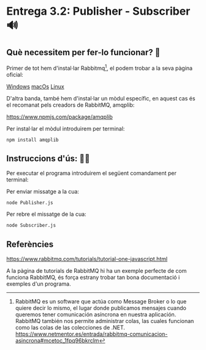 # Entrega 3.2: Publisher - Subscriber 🔊


## Què necessitem per fer-lo funcionar? 🧞

Primer de tot hem d'instal·lar Rabbitmq[^1], el podem trobar a la seva pàgina oficial:

[Windows](https://www.rabbitmq.com/install-windows.html'🪟')
[macOs](https://www.rabbitmq.com/install-homebrew.html'🍏')
[Linux](https://www.rabbitmq.com/install-debian.html'👽')

D'altra banda, també hem d'instal·lar un mòdul específic, en aquest cas és el recomanat pels creadors de RabbitMQ, amqplib:

https://www.npmjs.com/package/amqplib

Per instal·lar el mòdul introduirem per terminal:

    npm install amqplib

## Instruccions d'ús: 🧙‍♂️

Per executar el programa introduirem el següent comandament per terminal:

Per enviar missatge a la cua:

    node Publisher.js

Per rebre el missatge de la cua:

    node Subscriber.js
    
## Referències

https://www.rabbitmq.com/tutorials/tutorial-one-javascript.html

A la pàgina de tutorials de RabbitMQ hi ha un exemple perfecte de com funciona RabbitMQ, és força estrany trobar tan bona documentació i exemples d'un programa.

[^1]: RabbitMQ es un software que actúa como Message Broker o lo que quiere decir lo mismo, el lugar donde publicamos mensajes cuando queremos tener comunicación asíncrona en nuestra aplicación.
RabbitMQ también nos permite administrar colas, las cuales funcionan como las colas de las colecciones de .NET.
https://www.netmentor.es/entrada/rabbitmq-comunicacion-asincrona#mcetoc_1fpq96bkrclm